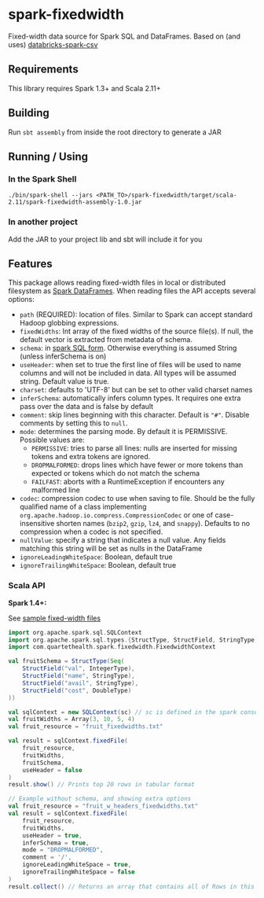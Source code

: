 # spark-fixedwidth
Fixed-width data source for Spark SQL and DataFrames. Based on (and uses) [databricks-spark-csv](https://github.com/databricks/spark-csv)

## Requirements
This library requires Spark 1.3+ and Scala 2.11+

## Building
Run `sbt assembly` from inside the root directory to generate a JAR

## Running / Using

### In the Spark Shell
`./bin/spark-shell --jars <PATH_TO>/spark-fixedwidth/target/scala-2.11/spark-fixedwidth-assembly-1.0.jar`

### In another project
Add the JAR to your project lib and sbt will include it for you

## Features
This package allows reading fixed-width files in local or distributed filesystem as [Spark DataFrames](https://spark.apache.org/docs/1.3.0/sql-programming-guide.html).
When reading files the API accepts several options:
* `path` (REQUIRED): location of files. Similar to Spark can accept standard Hadoop globbing expressions.
* `fixedWidths`: Int array of the fixed widths of the source file(s). If null, the default vector is extracted from metadata of schema.
* `schema`: in [spark SQL form](http://spark.apache.org/docs/latest/api/scala/index.html#org.apache.spark.sql.types.StructType). Otherwise everything is assumed String (unless inferSchema is on)
* `useHeader`: when set to true the first line of files will be used to name columns and will not be included in data. All types will be assumed string. Default value is true.
* `charset`: defaults to 'UTF-8' but can be set to other valid charset names
* `inferSchema`: automatically infers column types. It requires one extra pass over the data and is false by default
* `comment`: skip lines beginning with this character. Default is `"#"`. Disable comments by setting this to `null`.
* `mode`: determines the parsing mode. By default it is PERMISSIVE. Possible values are:
  * `PERMISSIVE`: tries to parse all lines: nulls are inserted for missing tokens and extra tokens are ignored.
  * `DROPMALFORMED`: drops lines which have fewer or more tokens than expected or tokens which do not match the schema
  * `FAILFAST`: aborts with a RuntimeException if encounters any malformed line
* `codec`: compression codec to use when saving to file. Should be the fully qualified name of a class implementing `org.apache.hadoop.io.compress.CompressionCodec` or one of case-insensitive shorten names (`bzip2`, `gzip`, `lz4`, and `snappy`). Defaults to no compression when a codec is not specified.
* `nullValue`: specify a string that indicates a null value. Any fields matching this string will be set as nulls in the DataFrame
* `ignoreLeadingWhiteSpace`: Boolean, default true
* `ignoreTrailingWhiteSpace`: Boolean, default true

### Scala API
__Spark 1.4+:__

See [sample fixed-width files](src/test/resources)
```scala
import org.apache.spark.sql.SQLContext
import org.apache.spark.sql.types.{StructType, StructField, StringType, IntegerType, DoubleType}
import com.quartethealth.spark.fixedwidth.FixedwidthContext

val fruitSchema = StructType(Seq(
    StructField("val", IntegerType),
    StructField("name", StringType),
    StructField("avail", StringType),
    StructField("cost", DoubleType)
))

val sqlContext = new SQLContext(sc) // sc is defined in the spark console
val fruitWidths = Array(3, 10, 5, 4)
val fruit_resource = "fruit_fixedwidths.txt"

val result = sqlContext.fixedFile(
    fruit_resource,
    fruitWidths,
    fruitSchema,
    useHeader = false
)
result.show() // Prints top 20 rows in tabular format

// Example without schema, and showing extra options
val fruit_resource = "fruit_w_headers_fixedwidths.txt"
val result = sqlContext.fixedFile(
    fruit_resource,
    fruitWidths,
    useHeader = true,
    inferSchema = true,
    mode = "DROPMALFORMED",
    comment = '/',
    ignoreLeadingWhiteSpace = true,
    ignoreTrailingWhiteSpace = false
)
result.collect() // Returns an array that contains all of Rows in this DataFrame
```
